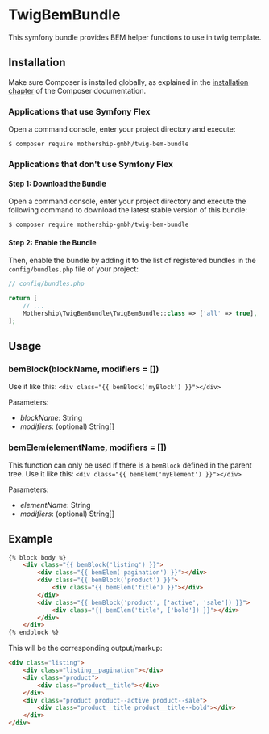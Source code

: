 TwigBemBundle
======================
This symfony bundle provides BEM helper functions to use in twig template.

Installation
------------
Make sure Composer is installed globally, as explained in the
[installation chapter](https://getcomposer.org/doc/00-intro.md)
of the Composer documentation.

### Applications that use Symfony Flex

Open a command console, enter your project directory and execute:

```console
$ composer require mothership-gmbh/twig-bem-bundle
```

### Applications that don't use Symfony Flex

#### Step 1: Download the Bundle

Open a command console, enter your project directory and execute the
following command to download the latest stable version of this bundle:

```console
$ composer require mothership-gmbh/twig-bem-bundle
```

#### Step 2: Enable the Bundle

Then, enable the bundle by adding it to the list of registered bundles
in the `config/bundles.php` file of your project:

```php
// config/bundles.php

return [
    // ...
    Mothership\TwigBemBundle\TwigBemBundle::class => ['all' => true],
];
```

Usage
-----

### bemBlock(blockName, modifiers = [])
Use it like this: `<div class="{{ bemBlock('myBlock') }}"></div>`

Parameters:
- *blockName*: String
- *modifiers*: (optional) String[]

### bemElem(elementName, modifiers = [])
This function can only be used if there is a `bemBlock` defined in the parent tree.
Use it like this: `<div class="{{ bemElem('myElement') }}"></div>`


Parameters:
- *elementName*: String
- *modifiers*: (optional) String[]

## Example
```html
{% block body %}
    <div class="{{ bemBlock('listing') }}">
        <div class="{{ bemElem('pagination') }}"></div>
        <div class="{{ bemBlock('product') }}">
            <div class="{{ bemElem('title') }}"></div>
        </div>
        <div class="{{ bemBlock('product', ['active', 'sale']) }}">
            <div class="{{ bemElem('title', ['bold']) }}"></div>
        </div>
    </div>
{% endblock %}
```
This will be the corresponding output/markup:
```html
<div class="listing">
    <div class="listing__pagination"></div>
    <div class="product">
        <div class="product__title"></div>
    </div>
    <div class="product product--active product--sale">
        <div class="product__title product__title--bold"></div>
    </div>
</div>
```